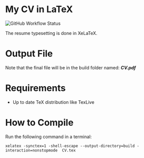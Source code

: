 # My CV in LaTeX
![GitHub Workflow Status](https://img.shields.io/github/workflow/status/elahe-dastan/elahe-dastan.pdf/latex?label=latex&logo=github&style=flat-square)

The resume typesetting is done in XeLaTeX.

# Output File
Note that the final file will be in the build folder named: **_CV.pdf_**

# Requirements
* Up to date TeX distribution like TexLive

# How to Compile
Run the following command in a terminal:

`xelatex -synctex=1 -shell-escape --output-directory=build -interaction=nonstopmode  CV.tex`

